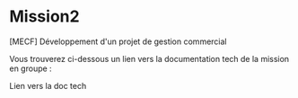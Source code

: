 # Mission2
[MECF] Développement d'un projet de gestion commercial

Vous trouverez ci-dessous un lien vers la documentation tech de la mission en groupe :
<p><a href:https://drive.google.com/file/d/1FDC5lXez44ids1dWrucdgHEKG3CV1g-3/view?usp=sharing>Lien vers la doc tech</a></p>
